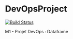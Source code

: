 # DevOpsProject

[![Build Status](https://travis-ci.com/chouaibMo/DevOpsProject.svg?branch=master)](https://travis-ci.com/chouaibMo/DevOpsProject)

M1 - Projet DevOps : Dataframe
